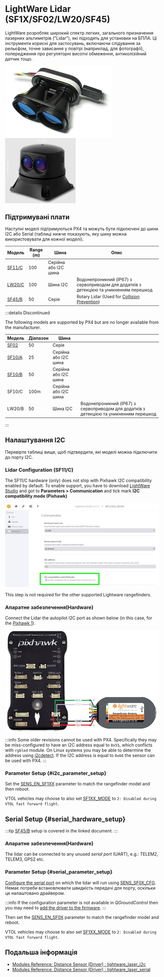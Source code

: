 # LightWare Lidar (SF1X/SF02/LW20/SF45)

LightWare розробляє широкий спектр легких, загального призначення лазерних альтиметрів ("Lidar"), які підходять для установки на БПЛА.
Ці інструменти корисні для застосувань, включаючи слідування за рельєфом, точне зависання у повітрі (наприклад, для фотографії), попередження про регуляторні висотні обмеження, антиколізійний датчик тощо.

<img src="../../assets/hardware/sensors/lidar_lightware/sf11c_120_m.jpg" width="350px" alt="LightWare SF11/C Lidar"/>![LightWare SF45 rotating Lidar](../../assets/hardware/sensors/lidar_lightware/sf45.png)

## Підтримувані плати

Наступні моделі підтримуються PX4 та можуть бути підключені до шини I2C або Serial (таблиці нижче показують, яку шину можна використовувати для кожної моделі).

| Модель                                                     | Range (m) | Шина                 | Опис                                                                                                          |
| ---------------------------------------------------------- | ---------------------------- | -------------------- | ------------------------------------------------------------------------------------------------------------- |
| [SF11/C](https://lightwarelidar.com/products/sf11-c-100-m) | 100                          | Серійна або I2C шина |                                                                                                               |
| [LW20/C](https://lightware.co.za/products/lw20-c-100-m)    | 100                          | Шина I2C             | Водонепроникний (IP67) з сервоприводом для додатків з детекцією та уникненням перешкод     |
| [SF45/B](../sensor/sf45_rotating_lidar.md)                 | 50                           | Серія                | Rotary Lidar (Used for [Collision Prevention](../computer_vision/collision_prevention.md)) |

:::details
Discontinued

The following models are supported by PX4 but are no longer available from the manufacturer.

| Модель                                                                                             | Діапазон | Шина                 |                                                                                                           |
| -------------------------------------------------------------------------------------------------- | -------- | -------------------- | --------------------------------------------------------------------------------------------------------- |
| [SF02](http://documents.lightware.co.za/SF02%20-%20Laser%20Rangefinder%20Manual%20-%20Rev%208.pdf) | 50       | Серія                |                                                                                                           |
| [SF10/A](http://documents.lightware.co.za/SF10%20-%20Laser%20Altimeter%20Manual%20-%20Rev%206.pdf) | 25       | Серійна або I2C шина |                                                                                                           |
| [SF10/B](http://documents.lightware.co.za/SF10%20-%20Laser%20Altimeter%20Manual%20-%20Rev%206.pdf) | 50       | Серійна або I2C шина |                                                                                                           |
| SF10/C                                                                                             | 100m     | Серійна або I2C шина |                                                                                                           |
| LW20/B                                                                                             | 50       | Шина I2C             | Водонепроникний (IP67) з сервоприводом для додатків з детекцією та уникненням перешкод |

:::

## Налаштування I2C

Перевірте таблиці вище, щоб підтвердити, які моделі можна підключити до порту I2C.

### Lidar Configuration (SF11/C)

The SF11/C hardware (only) does not ship with Pixhawk I2C compatibility enabled by default.
To enable support, you have to download [LightWare Studio](https://lightwarelidar.com/pages/lightware-studio) and got to **Parameters > Communication** and tick mark **I2C compatibility mode (Pixhawk)**

![LightWare SF11/C Lidar-I2C Config](../../assets/hardware/sensors/lidar_lightware/lightware_studio_i2c_config.jpg)

This step is not required for the other supported Lightware rangefinders.

### Апаратне забезпечення(Hardware)

Connect the Lidar the autopilot I2C port as shown below (in this case, for the [Pixhawk 1](../flight_controller/mro_pixhawk.md)).

![SF1XX LIDAR to I2C connection](../../assets/hardware/sensors/lidar_lightware/sf1xx_i2c.jpg)

:::info
Some older revisions cannot be used with PX4.
Specifically they may be miss-configured to have an I2C address equal to `0x55`, which conflicts with `rgbled` module.
On Linux systems you may be able to determine the address using [i2cdetect](https://linux.die.net/man/8/i2cdetect).
If the I2C address is equal to `0x66` the sensor can be used with PX4.
:::

### Parameter Setup {#i2c_parameter_setup}

Set the [SENS_EN_SF1XX](../advanced_config/parameter_reference.md#SENS_EN_SF1XX) parameter to match the rangefinder model and then reboot.

VTOL vehicles may choose to also set [SF1XX_MODE](../advanced_config/parameter_reference.md#SF1XX_MODE) to `2: Disabled during VTOL fast forward flight`.

## Serial Setup {#serial_hardware_setup}

:::tip
[SF45/B](../sensor/sf45_rotating_lidar.md) setup is covered in the linked document.
:::

### Апаратне забезпечення(Hardware)

The lidar can be connected to any unused _serial port_ (UART), e.g.: TELEM2, TELEM3, GPS2 etc.

<!-- Would be good to show serial setup! -->

### Parameter Setup {#serial_parameter_setup}

[Configure the serial port](../peripherals/serial_configuration.md) on which the lidar will run using [SENS_SF0X_CFG](../advanced_config/parameter_reference.md#SENS_SF0X_CFG).
Немає потреби встановлювати швидкість передачі для порту, оскільки це налаштовано драйвером.

:::info
If the configuration parameter is not available in _QGroundControl_ then you may need to [add the driver to the firmware](../peripherals/serial_configuration.md#parameter_not_in_firmware).
:::

Then set the [SENS_EN_SF0X](../advanced_config/parameter_reference.md#SENS_EN_SF0X) parameter to match the rangefinder model and reboot.

VTOL vehicles may choose to also set [SF1XX_MODE](../advanced_config/parameter_reference.md#SF1XX_MODE) to `2: Disabled during VTOL fast forward flight`.

## Подальша інформація

- [Modules Reference: Distance Sensor (Driver) : lightware_laser_i2c](../modules/modules_driver_distance_sensor.md#lightware-laser-i2c)
- [Modules Reference: Distance Sensor (Driver) : lightware_laser_serial](../modules/modules_driver_distance_sensor.md#lightware-laser-serial)
